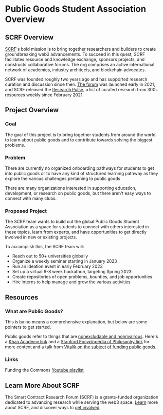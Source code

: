 # Public Goods Student Association Overview

## SCRF Overview

[SCRF](https://scrf.io/)'s bold mission is to bring together researchers and builders to create groundbreaking web3 advancements. To succeed in this quest, SCRF facilitates resource and knowledge exchange, sponsors projects, and constructs collaborative forums. The org comprises an active international network of academics, industry architects, and blockchain advocates.

SCRF was founded roughly two years ago and has supported research curation and discussion since then. [The forum](https://smartcontractresearch.org/) was launched early in 2021, and SCRF released the [Research Pulse](https://scrf.substack.com/), a list of curated research from 300+ resources weekly since February 2021.

## Project Overview

### Goal

The goal of this project is to bring together students from around the world to learn about public goods and to contribute towards solving the biggest problems.

### Problem

There are currently no organized onboarding pathways for students to get into public goods or to have any kind of structured learning pathway as they explore the various challenges pertaining to public goods.

There are many organizations interested in supporting education, development, or research on public goods, but there aren't easy ways to connect with many clubs.

### Proposed Project

The SCRF team wants to build out the global Public Goods Student Association as a space for students to connect with others interested in these topics, learn from experts, and have opportunities to get directly involved in new or existing projects.

To accomplish this, the SCRF team will:

* Reach out to 50+ universities globally
* Organize a weekly seminar starting in January 2023
* Run an ideation event in early February 2023
* Set up a virtual 6-8 week hackathon, targeting Spring 2023
* Create repositories of open problems, bounties, and job opportunities
* Hire interns to help manage and grow the various activities

## Resources

### What are Public Goods?

This is by no means a comprehensive explanation, but below are some pointers to get started.

Public goods refer to things that are [nonexcludable and nonrivalrous](https://www.lawinsider.com/dictionary/nonexcludable). Here's a [Khan Academy link](https://www.khanacademy.org/economics-finance-domain/microeconomics/market-failure-and-the-role-of-government/externalities-topic/a/public-goods-cnx) and a [Stanford Encyclopedia of Philosophy link](https://plato.stanford.edu/entries/public-goods/) for more context and a talk from [Vitalik on the subject of funding public goods](https://protocol.ai/blog/transcription-vitalik-buterin-funding-the-commons/).

### Links

Funding the Commons [Youtube playlist](https://www.youtube.com/playlist?list=PLhuBigpl7lqtMdPkejuo3mHdLFX53ftXJ)

## Learn More About SCRF

The Smart Contract Research Forum (SCRF) is a grants-funded organization dedicated to advancing research while serving the web3 space. [Learn](https://github.com/smartcontractresearchforum/docs) more about SCRF, and discover ways to [get involved](https://github.com/smartcontractresearchforum/docs/blob/main/en/content_connecting_with_scrf.md)
